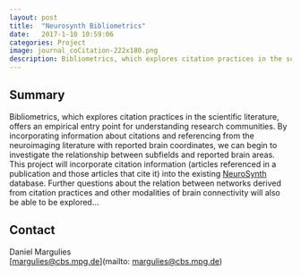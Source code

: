 ```yaml
---
layout: post
title:  "Neurosynth Bibliometrics"
date:   2017-1-10 10:59:06
categories: Project
image: journal_coCitation-222x180.png
description: Bibliometrics, which explores citation practices in the scientific literature, offers an empirical entry point for understanding research communities.
---
```

## Summary
Bibliometrics, which explores citation practices in the scientific literature, offers an empirical entry point for understanding research communities. By incorporating information about citations and referencing from the neuroimaging literature with reported brain coordinates, we can begin to investigate the relationship between subfields and reported brain areas. This project will incorporate citation information (articles referenced in a publication and those articles that cite it) into the existing [NeuroSynth](http://brainhack.org/neurosynth-org/) database. Further questions about the relation between networks derived from citation practices and other modalities of brain connectivity will also be able to be explored…


## Contact
Daniel Margulies  
[margulies@cbs.mpg.de](mailto: margulies@cbs.mpg.de)  
